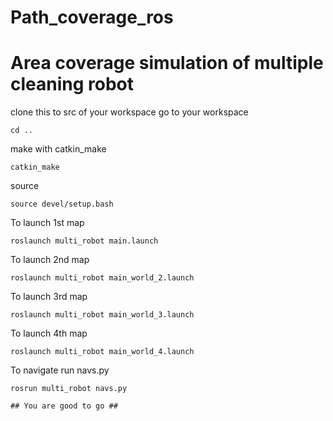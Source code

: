 # Path_coverage_ros


#  Area coverage simulation of multiple cleaning robot #

clone this to src of your workspace
go to your workspace
```
cd ..
```
make with catkin_make
```
catkin_make
```
source 
```
source devel/setup.bash
```
To launch 1st map 
```
roslaunch multi_robot main.launch
```
To launch 2nd map 
```
roslaunch multi_robot main_world_2.launch
```
To launch 3rd map 
```
roslaunch multi_robot main_world_3.launch
```
To launch 4th map 
```
roslaunch multi_robot main_world_4.launch
```
To navigate run navs.py
```
rosrun multi_robot navs.py

## You are good to go ##
